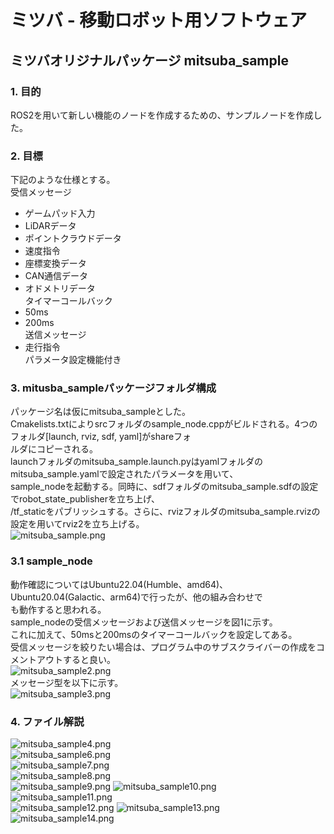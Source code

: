 # ミツバ - 移動ロボット用ソフトウェア

## ミツバオリジナルパッケージ  mitsuba_sample

### 1. 目的  
ROS2を用いて新しい機能のノードを作成するための、サンプルノードを作成した。  
### 2. 目標  
下記のような仕様とする。  
受信メッセージ  
* ゲームパッド入力  
* LiDARデータ  
* ポイントクラウドデータ  
* 速度指令  
* 座標変換データ  
* CAN通信データ  
* オドメトリデータ  
タイマーコールバック  
* 50ms  
* 200ms  
送信メッセージ  
* 走行指令  
パラメータ設定機能付き  
### 3. mitusba_sampleパッケージフォルダ構成  
パッケージ名は仮にmitsuba_sampleとした。  
Cmakelists.txtによりsrcフォルダのsample_node.cppがビルドされる。4つのフォルダ[launch, rviz, sdf, yaml]がshareフォ  
ルダにコピーされる。  
launchフォルダのmitsuba_sample.launch.pyはyamlフォルダのmitsuba_sample.yamlで設定されたパラメータを用いて、  
sample_nodeを起動する。同時に、sdfフォルダのmitsuba_sample.sdfの設定でrobot_state_publisherを立ち上げ、  
/tf_staticをパブリッシュする。さらに、rvizフォルダのmitsuba_sample.rvizの設定を用いてrviz2を立ち上げる。  
![mitsuba_sample.png](mitsuba_sample.png)  
### 3.1 sample_node  
動作確認についてはUbuntu22.04(Humble、amd64)、Ubuntu20.04(Galactic、arm64)で行ったが、他の組み合わせで  
も動作すると思われる。  
sample_nodeの受信メッセージおよび送信メッセージを図1に示す。  
これに加えて、50msと200msのタイマーコールバックを設定してある。  
受信メッセージを絞りたい場合は、プログラム中のサブスクライバーの作成をコメントアウトすると良い。  
![mitsuba_sample2.png](mitsuba_sample2.png)  
    メッセージ型を以下に示す。  
![mitsuba_sample3.png](mitsuba_sample3.png)  
### 4. ファイル解説  
![mitsuba_sample4.png](mitsuba_sample4.png)    
![mitsuba_sample6.png](mitsuba_sample6.png)  
![mitsuba_sample7.png](mitsuba_sample7.png)  
![mitsuba_sample8.png](mitsuba_sample8.png)  
![mitsuba_sample9.png](mitsuba_sample9.png)
![mitsuba_sample10.png](mitsuba_sample10.png)  
![mitsuba_sample11.png](mitsuba_sample11.png)  
![mitsuba_sample12.png](mitsuba_sample12.png)
![mitsuba_sample13.png](mitsuba_sample13.png)
![mitsuba_sample14.png](mitsuba_sample14.png)







